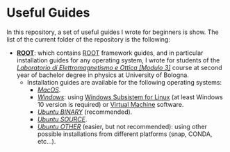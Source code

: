 # Useful Guides
In this repository, a set of useful guides I wrote for beginners is show. The list of the current folder of the repository is the following:
- [**ROOT**](https://github.com/JustWhit3/useful-guides/tree/main/ROOT): which contains [ROOT](https://github.com/root-project/root) framework guides, and in particular installation guides for any operating system, I wrote for students of the [*Laboratorio di Elettromagnetismo e Ottica [Modulo 3]*](https://www.unibo.it/it/didattica/insegnamenti/insegnamento/2021/434322) course at second year of bachelor degree in physics at University of Bologna.
  * Installation guides are available for the following operating systems:
    - [*MacOS*](https://github.com/JustWhit3/useful-guides/blob/main/ROOT/Installation/MacOS.md).
    - [*Windows*](https://github.com/JustWhit3/useful-guides/blob/main/ROOT/Installation/Windows.md): using [Windows Subsistem for Linux](https://docs.microsoft.com/en-us/windows/wsl/) (at least Windows 10 version is required) or [Virtual Machine](https://www.virtualbox.org/) software.
    - [*Ubuntu BINARY*](https://github.com/JustWhit3/useful-guides/blob/main/ROOT/Installation/Ubuntu_BINARY.md) (recommended).
    - [*Ubuntu SOURCE*](https://github.com/JustWhit3/useful-guides/blob/main/ROOT/Installation/Ubuntu_SOURCE.md).
    - [*Ubuntu OTHER*](https://github.com/JustWhit3/useful-guides/blob/main/ROOT/Installation/Ubuntu_OTHER.md) (easier, but not recommended): using other possible installations from different platforms (snap, CONDA, etc...).
